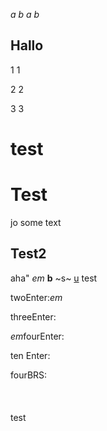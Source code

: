 *a  b*
*a 
 b*


Hallo
-
 
 1 1
 
  2  2

   3   3

# test ###
 # Test
jo some text
## Test2
aha"
*em*
**b**
~s~
<ins>u</ins>
test

twoEnter:*em*

threeEnter:


*em*fourEnter:



ten Enter:









fourBRS:<br><br><br><br>test

